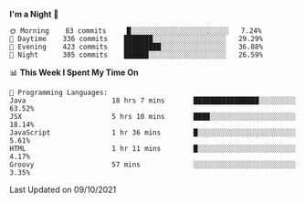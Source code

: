 <!--START_SECTION:waka-->
**I'm a Night 🦉** 

```text
🌞 Morning    83 commits     █░░░░░░░░░░░░░░░░░░░░░░░░   7.24% 
🌆 Daytime    336 commits    ███████░░░░░░░░░░░░░░░░░░   29.29% 
🌃 Evening    423 commits    █████████░░░░░░░░░░░░░░░░   36.88% 
🌙 Night      305 commits    ██████░░░░░░░░░░░░░░░░░░░   26.59%

```


📊 **This Week I Spent My Time On** 

```text
💬 Programming Languages: 
Java                     18 hrs 7 mins       ████████████████░░░░░░░░░   63.52% 
JSX                      5 hrs 10 mins       ████░░░░░░░░░░░░░░░░░░░░░   18.14% 
JavaScript               1 hr 36 mins        █░░░░░░░░░░░░░░░░░░░░░░░░   5.61% 
HTML                     1 hr 11 mins        █░░░░░░░░░░░░░░░░░░░░░░░░   4.17% 
Groovy                   57 mins             ░░░░░░░░░░░░░░░░░░░░░░░░░   3.35%

```


 Last Updated on 09/10/2021
<!--END_SECTION:waka-->
